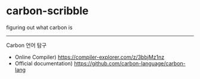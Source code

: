 # carbon-scribble
figuring out what carbon is

---
Carbon 언어 탐구
- Online Compiler) https://compiler-explorer.com/z/3bbjMz1nz
- Official documentation) https://github.com/carbon-language/carbon-lang
